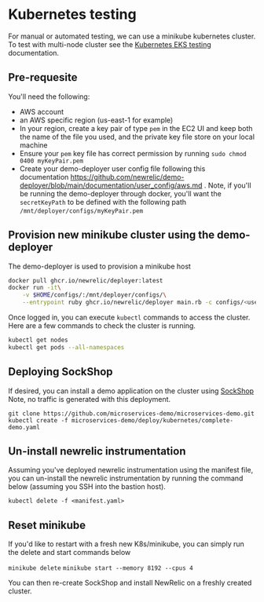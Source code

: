 # Kubernetes testing

For manual or automated testing, we can use a minikube kubernetes cluster.
To test with multi-node cluster see the [Kubernetes EKS testing](./kubernetes-eks.md) documentation.

## Pre-requesite

You'll need the following:
* AWS account
* an AWS specific region (us-east-1 for example)
* In your region, create a key pair of type `pem` in the EC2 UI and keep both the name of the file you used, and the private key file store on your local machine
* Ensure your `pem` key file has correct permission by running `sudo chmod 0400 myKeyPair.pem`
* Create your demo-deployer user config file following this documentation https://github.com/newrelic/demo-deployer/blob/main/documentation/user_config/aws.md . Note, if you'll be running the demo-deployer through docker, you'll want the `secretKeyPath` to be defined with the following path `/mnt/deployer/configs/myKeyPair.pem`


## Provision new minikube cluster using the demo-deployer

The demo-deployer is used to provision a minikube host

```bash
docker pull ghcr.io/newrelic/deployer:latest
docker run -it\
    -v $HOME/configs/:/mnt/deployer/configs/\
    --entrypoint ruby ghcr.io/newrelic/deployer main.rb -c configs/<user config filename>.json -d https://raw.githubusercontent.com/newrelic/open-install-library/main/test/manual/definitions/ohi/linux/k8-minikube-empty.json
```

Once logged in, you can execute `kubectl` commands to access the cluster. Here are a few commands to check the cluster is running.

```bash
kubectl get nodes
kubectl get pods --all-namespaces
```

## Deploying SockShop

If desired, you can install a demo application on the cluster using [SockShop](https://github.com/microservices-demo/microservices-demo/tree/master/deploy/kubernetes)
Note, no traffic is generated with this deployment.

```
git clone https://github.com/microservices-demo/microservices-demo.git
kubectl create -f microservices-demo/deploy/kubernetes/complete-demo.yaml 
```

## Un-install newrelic instrumentation

Assuming you've deployed newrelic instrumentation using the manifest file, you can un-install the newrelic instrumentation by running the command below (assuming you SSH into the bastion host).

`kubectl delete -f <manifest.yaml>`

## Reset minikube

If you'd like to restart with a fresh new K8s/minikube, you can simply run the delete and start commands below

`minikube delete`
`minikube start --memory 8192 --cpus 4`

You can then re-create SockShop and install NewRelic on a freshly created cluster.
